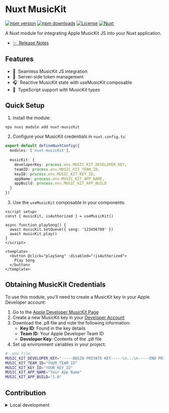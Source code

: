 # Nuxt MusicKit

[![npm version][npm-version-src]][npm-version-href]
[![npm downloads][npm-downloads-src]][npm-downloads-href]
[![License][license-src]][license-href]
[![Nuxt][nuxt-src]][nuxt-href]

A Nuxt module for integrating Apple MusicKit JS into your Nuxt application.

- [✨ &nbsp;Release Notes](/CHANGELOG.md)

## Features

- 🎵 &nbsp;Seamless MusicKit JS integration
- 🔐 &nbsp;Server-side token management
- 🎧 &nbsp;Reactive MusicKit state with useMusicKit composable
- 🚀 &nbsp;TypeScript support with MusicKit types

## Quick Setup

1. Install the module:

```bash
npx nuxi module add nuxt-musicKit
```

2. Configure your MusicKit credentials in `nuxt.config.ts`:

```ts
export default defineNuxtConfig({
  modules: ['nuxt-musicKit'],
  
  musicKit: {
    developerKey: process.env.MUSIC_KIT_DEVELOPER_KEY,
    teamID: process.env.MUSIC_KIT_TEAM_ID,
    keyID: process.env.MUSIC_KIT_KEY_ID,
    appName: process.env.MUSIC_KIT_APP_NAME,
    appBuild: process.env.MUSIC_KIT_APP_BUILD
  }
})
```

3. Use the `useMusicKit` composable in your components:

```vue
<script setup>
const { musicKit, isAuthorized } = useMusicKit()

async function playSong() {
  await musicKit.setQueue({ song: '123456789' })
  await musicKit.play()
}
</script>

<template>
  <button @click="playSong" :disabled="!isAuthorized">
    Play Song
  </button>
</template>
```

## Obtaining MusicKit Credentials

To use this module, you'll need to create a MusicKit key in your Apple Developer account:

1. Go to the [Apple Developer MusicKit Page](https://developer.apple.com/musickit/)
2. Create a new MusicKit key in your [Developer Account](https://developer.apple.com/account/resources/authkeys/list)
3. Download the .p8 file and note the following information:
   - **Key ID**: Found in the key details
   - **Team ID**: Your Apple Developer Team ID
   - **Developer Key**: Contents of the .p8 file
4. Set up environment variables in your project:

```bash
# .env file
MUSIC_KIT_DEVELOPER_KEY="-----BEGIN PRIVATE KEY-----\n...\n-----END PRIVATE KEY-----"
MUSIC_KIT_TEAM_ID="YOUR_TEAM_ID"
MUSIC_KIT_KEY_ID="YOUR_KEY_ID"
MUSIC_KIT_APP_NAME="Your App Name"
MUSIC_KIT_APP_BUILD="1.0"
```
## Contribution

<details>
  <summary>Local development</summary>
  
  ```bash
  # Install dependencies
  npm install
  
  # Generate type stubs
  npm run dev:prepare
  
  # Develop with the playground
  npm run dev
  
  # Build the playground
  npm run dev:build
  
  # Run Vitest
  npm run test
  npm run test:watch
  ```
</details>

<!-- Badges -->
[npm-version-src]: https://img.shields.io/npm/v/nuxt-musicKit/latest.svg?style=flat&colorA=020420&colorB=00DC82
[npm-version-href]: https://npmjs.com/package/nuxt-musicKit

[npm-downloads-src]: https://img.shields.io/npm/dm/nuxt-musicKit.svg?style=flat&colorA=020420&colorB=00DC82
[npm-downloads-href]: https://npm.chart.dev/nuxt-musicKit

[license-src]: https://img.shields.io/npm/l/nuxt-musicKit.svg?style=flat&colorA=020420&colorB=00DC82
[license-href]: https://npmjs.com/package/nuxt-musicKit

[nuxt-src]: https://img.shields.io/badge/Nuxt-020420?logo=nuxt.js
[nuxt-href]: https://nuxt.com
